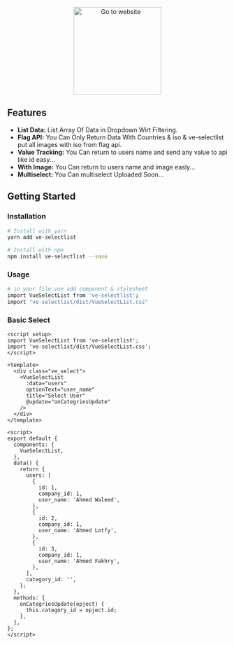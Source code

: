 <p align="center">
  <a href="https://ve-selectlist.lineitsolutions.com" target="_blank">
    <img src="https://raw.githubusercontent.com/logaretm/vee-validate/main/logo.png" width="200" title="Go to website">
  </a>
</p>

## Features

- **List Data:** List Array Of Data in Dropdown Wirt Filtering.
- **Flag API:** You Can Only Return Data With Countries & iso & ve-selectlist put all images with iso from flag api.
- **Value Tracking:** You Can return to users name and send any value to api like id easy...
- **With Image:** You Can return to users name and image easly...
- **Multiselect:** You Can multiselect Uploaded Soon...

## Getting Started

### Installation

```sh
# Install with yarn
yarn add ve-selectlist

# Install with npm
npm install ve-selectlist --save
```

### Usage

```sh
# in your file.vue add component & stylesheet
import VueSelectList from 've-selectlist';
import "ve-selectlist/dist/VueSelectList.css"
```

### Basic Select

```vue
<script setup>
import VueSelectList from 've-selectlist';
import 've-selectlist/dist/VueSelectList.css';
</script>

<template>
  <div class="ve_select">
    <VueSelectList
      :data="users"
      optionText="user_name"
      title="Select User"
      @update="onCategriesUpdate"
    />
  </div>
</template>

<script>
export default {
  components: {
    VueSelectList,
  },
  data() {
    return {
      users: [
        {
          id: 1,
          company_id: 1,
          user_name: 'Ahmed Waleed',
        },
        {
          id: 2,
          company_id: 1,
          user_name: 'Ahmed Lotfy',
        },
        {
          id: 3,
          company_id: 1,
          user_name: 'Ahmed Fakhry',
        },
      ],
      category_id: '',
    };
  },
  methods: {
    onCategriesUpdate(opject) {
      this.category_id = opject.id;
    },
  },
};
</script>
```
